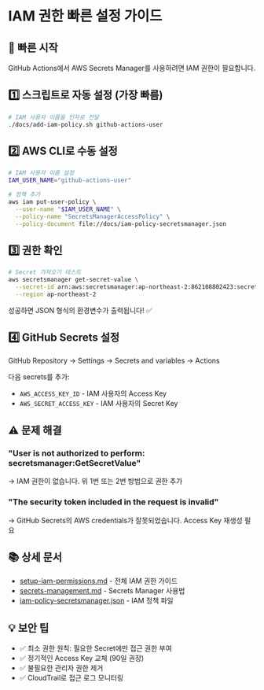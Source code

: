 # IAM 권한 빠른 설정 가이드

## 🚀 빠른 시작

GitHub Actions에서 AWS Secrets Manager를 사용하려면 IAM 권한이 필요합니다.

## 1️⃣ 스크립트로 자동 설정 (가장 빠름)

```bash
# IAM 사용자 이름을 인자로 전달
./docs/add-iam-policy.sh github-actions-user
```

## 2️⃣ AWS CLI로 수동 설정

```bash
# IAM 사용자 이름 설정
IAM_USER_NAME="github-actions-user"

# 정책 추가
aws iam put-user-policy \
  --user-name "$IAM_USER_NAME" \
  --policy-name "SecretsManagerAccessPolicy" \
  --policy-document file://docs/iam-policy-secretsmanager.json
```

## 3️⃣ 권한 확인

```bash
# Secret 가져오기 테스트
aws secretsmanager get-secret-value \
  --secret-id arn:aws:secretsmanager:ap-northeast-2:862108802423:secret:shuking-QbyWZz \
  --region ap-northeast-2
```

성공하면 JSON 형식의 환경변수가 출력됩니다! ✅

## 4️⃣ GitHub Secrets 설정

GitHub Repository → Settings → Secrets and variables → Actions

다음 secrets를 추가:
- `AWS_ACCESS_KEY_ID` - IAM 사용자의 Access Key
- `AWS_SECRET_ACCESS_KEY` - IAM 사용자의 Secret Key

## ⚠️ 문제 해결

### "User is not authorized to perform: secretsmanager:GetSecretValue"

→ IAM 권한이 없습니다. 위 1번 또는 2번 방법으로 권한 추가

### "The security token included in the request is invalid"

→ GitHub Secrets의 AWS credentials가 잘못되었습니다. Access Key 재생성 필요

## 📚 상세 문서

- [setup-iam-permissions.md](./setup-iam-permissions.md) - 전체 IAM 권한 가이드
- [secrets-management.md](./secrets-management.md) - Secrets Manager 사용법
- [iam-policy-secretsmanager.json](./iam-policy-secretsmanager.json) - IAM 정책 파일

## 💡 보안 팁

- ✅ 최소 권한 원칙: 필요한 Secret에만 접근 권한 부여
- ✅ 정기적인 Access Key 교체 (90일 권장)
- ✅ 불필요한 관리자 권한 제거
- ✅ CloudTrail로 접근 로그 모니터링

